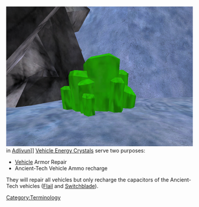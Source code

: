 ![](images/VehicleRepairCrystal.jpg "fig:VehicleRepairCrystal.jpg") in
[Adlivun](Adlivun.md "wikilink")\]\] [Vehicle Energy
Crystals](Vehicle_Energy_Crystal.md "wikilink") serve two purposes:

- [Vehicle](Vehicle.md "wikilink") Armor Repair
- Ancient-Tech Vehicle Ammo recharge

They will repair all vehicles but only recharge the capacitors of the
Ancient-Tech vehicles ([Flail](Flail.md "wikilink") and
[Switchblade](Switchblade.md "wikilink")).

[Category:Terminology](Category:Terminology.md "wikilink")
